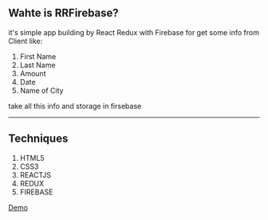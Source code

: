 ## Wahte is RRFirebase?

it's simple app building by React Redux with Firebase for get some info from Client like:
1. First Name
1. Last Name
2. Amount
3. Date
4. Name of City
   
take all this info and storage in firsebase


----------

## Techniques
1. HTML5
2. CSS3
3. REACTJS
4. REDUX
5. FIREBASE


[Demo](https://upbeat-poitras-5264bc.netlify.app/)
